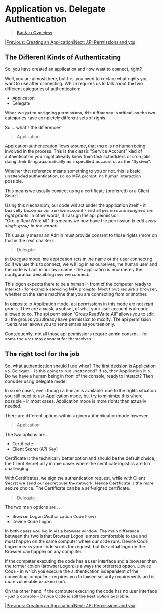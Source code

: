﻿# Application vs. Delegate Authentication

> [Back to Overview](overview.md)

|[Previous: Creating an Application](creating-applications.md)|[Next: API Permissions and you](api-permissions.md)|

## The Different Kinds of Authenticating

So, you have created an application and now want to connect, right?

Well, you are almost there, but first you need to declare what rights you want to use after connecting.
Which requires us to talk about the two different categories of authentication:

+ Application
+ Delegate

When we get to assigning permissions, this difference is critical, as the two categories have completely different sets of rights.

So ... what's the difference?

> Application

Application authentication flows assume, that there is no human being involved in the process.
This is the classic "Service Account" kind of authentication you might already know from task schedulers or cron jobs doing their thing automatically as a specified account or as the "System".

Whether that reference means something to you or not, this is basic unattended authentication, so no MFA prompt, no human interaction possible.

This means we usually connect using a certificate (preferred) or a Client Secret.

Using this mechanism, our code will act under the application itself - it basically becomes our service account - and all permissions assigned are _right grants_.
In other words, if I assign the api permission "Group.ReadWrite.All" this means we now have the permission to edit _every single group in the tenant!_

This usually means an Admin must provide consent to those rights (more on that in the next chapter).

> Delegate

In Delegate mode, the application acts in the name of the user connecting.
So if we use this to connect, we will log in as ourselves, the human user and the code will act in our own name - the application is now merely the configuration describing _how_ we connect.

This logon expects there to be a human in front of the computer, ready to interact - for example servicing MFA prompts.
Most flows require a browser, whether on the same machine that you are connecting from or another.

In opposite to Application mode, api permissions in this mode are not _right grants_.
They are a mask, a subset, of what your user account is already allowed to do.
The api permission "Group.ReadWrite.All" allows you to edit all the groups you already have permission to modify.
The api permission "Send.Mail" allows you to send emails as yourself only.

Consequently, not all those api permissions require admin consent - for some the user may consent for themselves.

## The right tool for the job

So, what authentication should I use when?
The first decision is Application vs. Delegate - is this going to run unattended?
If so, then Application it is.
Do we have a human being in front of the console, ready to interact?
Then consider using delegate mode.

In some cases, even though a human is available, due to the rights situation you still need to use Application mode, but try to minimize this where possible - in most cases, Application mode is more rights than actually needed.

There are different options within a given authentication mode however:

> Application

The two options are ...

+ Certificate
+ Client Secret (API Key)

Certificate is the technically better option and should be the default choice, the Client Secret only in rare cases where the certificate logistics are too challenging.

With Certificates, we sign the authentication request, while with Client Secret we send our secret over the network.
Hence Certificate is the more secure choice.
The Certificate can be a self-signed certificate.

> Delegate

The two main options are ...

+ Browser Logon (Authorization Code Flow)
+ Device Code Logon

In both cases you log in via a browser window.
The main difference between the two is that Browser Logon is more comfortable to use and must happen on the same computer where our code runs.
Device Code Logon means your code sends the request, but the actual logon in the Browser can happen on any computer.

If the computer executing the code has a user interface and a browser, then the former option (Browser Logon) is always the preferred option.
Device Code - in which you execute the authentication independent of the connecting computer - requires you to loosen security requirements and is more vulnerable to token theft.

On the other hand, if the computer executing the code has no user interface - just a console - Device Code is still the best option available.

|[Previous: Creating an Application](creating-applications.md)|[Next: API Permissions and you](api-permissions.md)|
